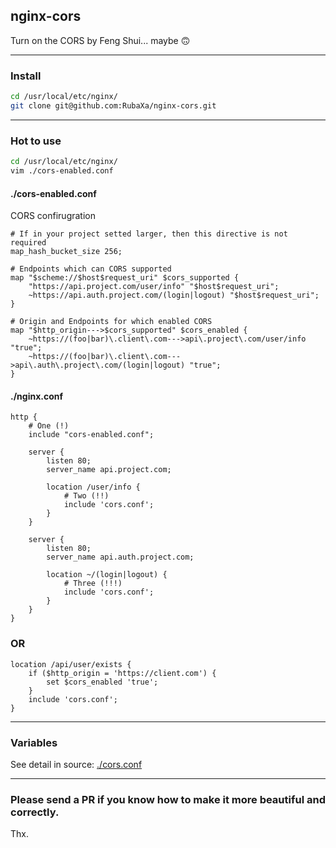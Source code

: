 nginx-cors
----------
Turn on the CORS by Feng Shui... maybe 🙃

---

### Install

```sh
cd /usr/local/etc/nginx/
git clone git@github.com:RubaXa/nginx-cors.git
```

---

### Hot to use

```sh
cd /usr/local/etc/nginx/
vim ./cors-enabled.conf
```

#### ./cors-enabled.conf
CORS confirugration

```nginx
# If in your project setted larger, then this directive is not required
map_hash_bucket_size 256;

# Endpoints which can CORS supported
map "$scheme://$host$request_uri" $cors_supported {
	"https://api.project.com/user/info" "$host$request_uri";
	~https://api.auth.project.com/(login|logout) "$host$request_uri";
}

# Origin and Endpoints for which enabled CORS
map "$http_origin--->$cors_supported" $cors_enabled {
	~https://(foo|bar)\.client\.com--->api\.project\.com/user/info "true";
	~https://(foo|bar)\.client\.com--->api\.auth\.project\.com/(login|logout) "true";
}
```

#### ./nginx.conf

```nginx
http {
	# One (!)
	include "cors-enabled.conf";

	server {
		listen 80;
		server_name api.project.com;

		location /user/info {
			# Two (!!)
			include 'cors.conf';
		}
	}

	server {
		listen 80;
		server_name api.auth.project.com;

		location ~/(login|logout) {
			# Three (!!!)
			include 'cors.conf';
		}
	}
}
```

### OR

```nginx
location /api/user/exists {
	if ($http_origin = 'https://client.com') {
		set $cors_enabled 'true';
	}
	include 'cors.conf';
}
```

---

### Variables

See detail in source: [./cors.conf](./cors.conf#L1-L9)

---

### Please send a PR if you know how to make it more beautiful and correctly.

Thx.